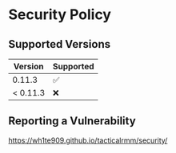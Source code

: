 # Security Policy

## Supported Versions

| Version | Supported          |
| ------- | ------------------ |
| 0.11.3   | :white_check_mark: |
| < 0.11.3 | :x:                |

## Reporting a Vulnerability

https://wh1te909.github.io/tacticalrmm/security/
